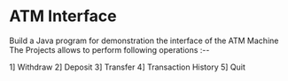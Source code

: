 # ATM Interface
Build a Java program for demonstration the interface of the ATM Machine  
The Projects allows to perform following operations :--

1] Withdraw 2] Deposit 3] Transfer 4] Transaction History 5] Quit

